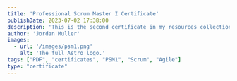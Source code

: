 ```yaml
---
title: 'Professional Scrum Master I Certificate'
publishDate: 2023-07-02 17:38:00
description: 'This is the second certificate in my resources collection.'
author: 'Jordan Muller'
images:
  - url: '/images/psm1.png'
    alt: 'The full Astro logo.'
tags: ["PDF", "certificates", "PSM1", "Scrum", "Agile"]
type: "certificate"
---
```

